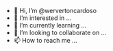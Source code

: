 - 👋 Hi, I’m @wervertoncardoso
- 👀 I’m interested in ...
- 🌱 I’m currently learning ...
- 💞️ I’m looking to collaborate on ...
- 📫 How to reach me ...

<!---
wervertoncardoso/wervertoncardoso is a ✨ special ✨ repository because its `README.md` (this file) appears on your GitHub profile.
You can click the Preview link to take a look at your changes.
--->
